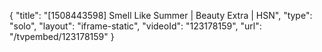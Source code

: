 {
    "title": "[1508443598] Smell Like Summer | Beauty Extra | HSN",
    "type": "solo",
    "layout": "iframe-static",
    "videoId": "123178159",
    "url": "\/tvpembed\/123178159"
}